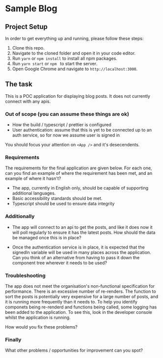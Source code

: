 # Sample Blog

## Project Setup

In order to get everything up and running, please follow these steps:

1. Clone this repo.
2. Navigate to the cloned folder and open it in your code editor.
3. Run `yarn` or `npm install` to install all npm packages.
4. Run `yarn start` or `npm ` to start the server.
5. Open Google Chrome and navigate to `http://localhost:3000`.

## The task

This is a POC application for displaying blog posts. It does not currently connect with any apis.

### Out of scope (you can assume these things are ok)

-   How the build / typescript / prettier is configured
-   User authentication: assume that this is yet to be connected up to an auth service, so for now we assume user is signed in

You should focus your attention on `<App />` and it's desecendents.

### Requirements

The requirements for the final application are given below. For each one, can you find an example of where the requirement has been met, and an example of where it hasn't?

-   The app, currently in English only, should be capable of supporting additional languages.
-   Basic accessibility standards should be met.
-   Typescript should be used to ensure data integrity

### Additionally

-   The app will connect to an api to get the posts, and like it does now it will poll regularly to ensure it has the latest posts. How should the data be managed once this is in place?

-   Once the authentication service is in place, it is expected that the signedIn variable will be used in many places across the application. Can you think of an alternative from having to pass it down the component tree wherever it needs to be used?

### Troubleshooting

The app does not meet the organisation's non-functional specification for performance. There is an excessive number of re-renders. The function to sort the posts is potentially very expensive for a large number of posts, and it is running more frequently than it needs to. To help you identify componets being re-renderd and functions being called, some logging has been added to the application. To see this, look in the developer console whilst the application is running.

How would you fix these problems?

### Finally

What other problems / opportunities for improvement can you spot?
